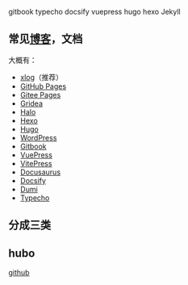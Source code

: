gitbook
typecho
docsify
vuepress
hugo
hexo
Jekyll


## 常见[博客](https://www.zhihu.com/search?q=%E5%8D%9A%E5%AE%A2&search_source=Entity&hybrid_search_source=Entity&hybrid_search_extra=%7B%22sourceType%22%3A%22answer%22%2C%22sourceId%22%3A%223244745365%22%7D)，文档

大概有：

- [xlog](https://link.zhihu.com/?target=https%3A//xlog.app/)（推荐）
- [GitHub Pages](https://link.zhihu.com/?target=https%3A//pages.github.com/)
- [Gitee Pages](https://link.zhihu.com/?target=https%3A//help.gitee.com/services/gitee-pages)
- [Gridea](https://link.zhihu.com/?target=https%3A//github.com/getgridea/gridea)
- [Halo](https://link.zhihu.com/?target=https%3A//www.halo.run/)
- [Hexo](https://link.zhihu.com/?target=https%3A//hexo.io/zh-cn/index.html)
- [Hugo](https://link.zhihu.com/?target=https%3A//gohugo.io/)
- [WordPress](https://link.zhihu.com/?target=https%3A//wordpress.com/zh-cn/)
- [Gitbook](https://link.zhihu.com/?target=https%3A//www.gitbook.com/)
- [VuePress](https://link.zhihu.com/?target=https%3A//vuepress.vuejs.org/zh/)
- [VitePress](https://link.zhihu.com/?target=https%3A//vitepress.dev/)
- [Docusaurus](https://link.zhihu.com/?target=https%3A//docusaurus.io/)
- [Docsify](https://link.zhihu.com/?target=https%3A//docsify.js.org/%23/)
- [Dumi](https://link.zhihu.com/?target=https%3A//d.umijs.org/)
- [Typecho](https://link.zhihu.com/?target=https%3A//typecho.org/)

## 分成三类



## hubo

[github](https://github.com/gohugoio/hugo)